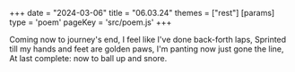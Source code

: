 +++
date = "2024-03-06"
title = "06.03.24"
themes = ["rest"]
[params]
  type = 'poem'
  pageKey = 'src/poem.js'
+++

Coming now to journey's end,
I feel like I've done back-forth laps,
Sprinted till my hands and feet are golden paws,
I'm panting now just gone the line,
At last complete: now to ball up and snore.
